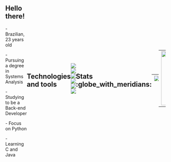 <div style="display: flex; align-items: center;">
  <div>
    <h2>Hello there!</h2>
    <p>- Brazilian, 23 years old 
    <p>- Pursuing a degree in Systems Analysis
    <p>- Studying to be a Back-end Developer
    <p>- Focus on Python</p>
    <p>- Learning C and Java
  </div>
  </tr>
</table>

<h2>Technologies and tools</h2>

####      ![](https://img.shields.io/badge/Python-blue) ![](https://img.shields.io/badge/JAVA-blue) ![](https://img.shields.io/badge/HTML5-blue)  ![](https://img.shields.io/badge/CSS3-blue) ![](https://img.shields.io/badge/Javascrpit-blue) ![](https://img.shields.io/badge/GIT-blue)

<h2> Stats :globe_with_meridians: </h2>

|![](http://github-profile-summary-cards.vercel.app/api/cards/profile-details?username=sandypiropo&theme=algolia)|![](http://github-profile-summary-cards.vercel.app/api/cards/productive-time?username=sandypiropo&theme=algolia&utcOffset=8)|
|---|---|

<table style="margin: 0 auto;" align="center">
  <tr>
    <td>
      <img height="170px" src="https://github-readme-streak-stats.herokuapp.com/?user=sandypiropo&theme=algolia&hide_border=false"/>
    </td>
    <td>
      <img height="170px" src="https://github-readme-stats.vercel.app/api/top-langs/?username=sandypiropo&layout=compact&theme=algolia&count_private=true"/>
    </td>
  </tr>
</table>

<!-- <img src="https://cdn.jsdelivr.net/gh/devicons/devicon/icons/java/java-original.svg" height="20"/>
<img src="https://cdn.jsdelivr.net/gh/devicons/devicon/icons/python/python-original.svg" height="20" /> -->

